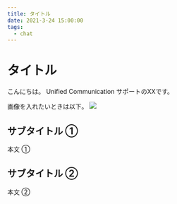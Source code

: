 ```yaml
---
title: タイトル
date: 2021-3-24 15:00:00
tags:
  - chat
---
```


# タイトル  

こんにちは。 Unified Communication サポートのXXです。  

画像を入れたいときは以下。
![](./path/filename.jpg)

## サブタイトル ①

本文 ①

## サブタイトル ②

本文 ②



 